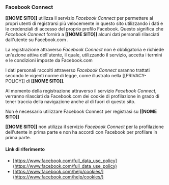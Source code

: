 ### Facebook Connect
**[[NOME SITO]]** utilizza il servizio *Facebook Connect* per permettere ai propri utenti di registrarsi più velocemente in questo sito utilizzando i dati e le credenziali di accesso del proprio profilo Facebook. 
Questo significa che *Facebook Connect* fornirà a **[[NOME SITO]]** alcuni dati personali rilasciati dall'utente su Facebook.com .

La registrazione attraverso *Facebook Connect* non è obbligatoria e richiede un'azione attiva dell'utente, il quale, utilizzando il servizio, accetta i termini e le condizioni imposte da Facebook.com

I dati personali raccolti attraverso *Facebook Connect* saranno trattati secondo le vigenti norme di legge, come illustrato 
nella [[PRIVACY-POLICY]] di **[[NOME SITO]]**.

Al momento della registrazione attraverso il servizio *Facebook Connect*, verranno rilasciati da Facebook.com dei cookie di profilazione in grado di tener traccia della navigazione anche al di fuori di questo sito.

Non è necessario utilizzare Facebook Connect per registrasi su **[[NOME SITO]]**

**[[NOME SITO]]** non utilizza il servizio *Facebook Connect* per la profilazione dell'utente in prima parte e non ha accordi con Facebook per profilare in prima parte.

#### Link di riferimento
* [https://www.facebook.com/full_data_use_policy](https://www.facebook.com/full_data_use_policy)
* [https://www.facebook.com/help/cookies/](https://www.facebook.com/help/cookies/)
